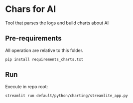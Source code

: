 # Chars for AI
Tool that parses the logs and build charts about AI



## Pre-requirements
All operation are relative to this folder.

```shell
pip install requirements_charts.txt
```

## Run  

Execute in repo root:
```shell
streamlit run default/python/charting/streamlite_app.py
```

